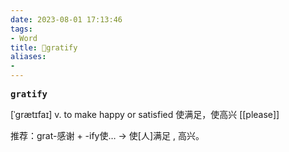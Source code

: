 ```yaml
---
date: 2023-08-01 17:13:46
tags: 
- Word
title: 📖gratify
aliases: 
- 
---
```


<pre><strong>gratify</strong></pre>

[ˈgrætɪfaɪ]
v. to make happy or satisfied 使满⾜，使⾼兴
[[please]]

推荐：grat-感谢 + -ify使… → 使[人]满足 , 高兴。